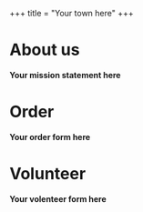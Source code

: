 +++
title = "Your town here"
+++

# About us
**Your mission statement here**

# Order
**Your order form here**

# Volunteer
**Your volenteer form here**